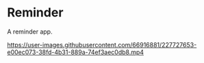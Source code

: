 # Reminder

A reminder app.


https://user-images.githubusercontent.com/66916881/227727653-e00ec073-38fd-4b31-889a-74ef3aec0db8.mp4

